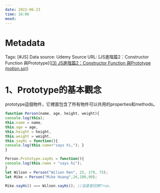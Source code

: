 ```yaml
---
date: 2022-06-23
time: 18:06
mood:
---
```

# Metadata
Tags: [#JS]
Data source: Udemy
Source URL: [JS進階篇2：Constructor Function 與Prototype]([(3) JS進階篇2：Constructor Function 與Prototype (notion.so)](https://www.notion.so/yves01480/JS-2-Constructor-Function-Prototype-5a88879fb74a49f3a88db059baa679c9))



# 1、Prototype的基本觀念
prototype這個物件，它裡面包含了所有物件可以共用的properties和methods。
```js
function Person(name, age, height, weight){ 
console.log(this); 
this.name = name, 
this.age = age, 
this.height = height, 
this.weight = weight, 
this.sayHi = function(){ 
console.log(this.name+"says hi,"); } 
} 

Person.Prototype.sayHi = function(){ 
console.log(this.name + "says hi"); 
} 
let Wilson = Person("Wilson Ren", 25, 179, 75); 
let Mike = Person("Mike Huang",26,180,90); 

Mike.sayHi() === Wilson.sayHi(); //這邊會回應True。
```



